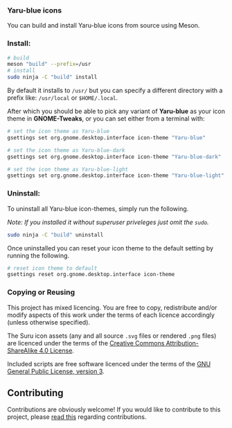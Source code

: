 ### Yaru-blue icons

You can build and install Yaru-blue icons from source using Meson.

### Install:

```bash
# build
meson "build" --prefix=/usr
# install
sudo ninja -C "build" install
```

By default it installs to `/usr/` but you can specify a different directory with a prefix like: `/usr/local` or `$HOME/.local`.

After which you should be able to pick any variant of **Yaru-blue** as your icon theme in **GNOME-Tweaks**, or you can set either from a terminal with:

```bash
# set the icon theme as Yaru-blue
gsettings set org.gnome.desktop.interface icon-theme "Yaru-blue"
```

```bash
# set the icon theme as Yaru-blue-dark
gsettings set org.gnome.desktop.interface icon-theme "Yaru-blue-dark"
```

```bash
# set the icon theme as Yaru-blue-light
gsettings set org.gnome.desktop.interface icon-theme "Yaru-blue-light"
```

### Uninstall:

To uninstall all Yaru-blue icon-themes, simply run the following.

*Note: If you installed it without superuser priveleges just omit the  `sudo`.*

```bash
sudo ninja -C "build" uninstall
```

Once uninstalled you can reset your icon theme to the default setting by running the following.

```bash
# reset icon theme to default
gsettings reset org.gnome.desktop.interface icon-theme

```
### Copying or Reusing

This project has mixed licencing. You are free to copy, redistribute and/or modify aspects of this work under the terms of each licence accordingly (unless otherwise specified).

The Suru icon assets (any and all source `.svg` files or rendered `.png` files) are licenced under the terms of the [Creative Commons Attribution-ShareAlike 4.0 License](https://creativecommons.org/licenses/by-sa/4.0/).

Included scripts are free software licenced under the terms of the [GNU General Public License, version 3](https://www.gnu.org/licenses/gpl-3.0.txt).

## Contributing

Contributions are obviously welcome! If you would like to contribute to this project, please [read this](/CONTRIBUTING.md) regarding contributions.
